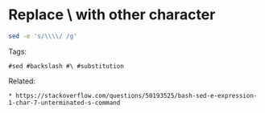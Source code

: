 # Replace \ with other character
```bash
sed -e 's/\\\\/ /g'
```

Tags:
```
#sed #backslash #\ #substitution
```

Related:
```
* https://stackoverflow.com/questions/50193525/bash-sed-e-expression-1-char-7-unterminated-s-command
```
